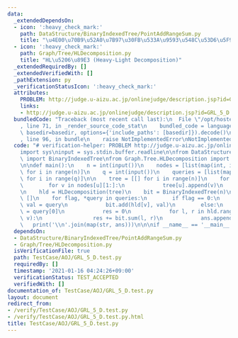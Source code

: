 ```yaml
---
data:
  _extendedDependsOn:
  - icon: ':heavy_check_mark:'
    path: DataStructure/BinaryIndexedTree/PointAddRangeSum.py
    title: "\u4E00\u70B9\u52A0\u7B97\u30FB\u533A\u9593\u548C\u53D6\u5F97"
  - icon: ':heavy_check_mark:'
    path: Graph/Tree/HLDecomposition.py
    title: "HL\u5206\u89E3 (Heavy-Light Decomposition)"
  _extendedRequiredBy: []
  _extendedVerifiedWith: []
  _pathExtension: py
  _verificationStatusIcon: ':heavy_check_mark:'
  attributes:
    PROBLEM: http://judge.u-aizu.ac.jp/onlinejudge/description.jsp?id=GRL_5_D
    links:
    - http://judge.u-aizu.ac.jp/onlinejudge/description.jsp?id=GRL_5_D
  bundledCode: "Traceback (most recent call last):\n  File \"/opt/hostedtoolcache/Python/3.9.1/x64/lib/python3.9/site-packages/onlinejudge_verify/documentation/build.py\"\
    , line 71, in _render_source_code_stat\n    bundled_code = language.bundle(stat.path,\
    \ basedir=basedir, options={'include_paths': [basedir]}).decode()\n  File \"/opt/hostedtoolcache/Python/3.9.1/x64/lib/python3.9/site-packages/onlinejudge_verify/languages/python.py\"\
    , line 96, in bundle\n    raise NotImplementedError\nNotImplementedError\n"
  code: "# verification-helper: PROBLEM http://judge.u-aizu.ac.jp/onlinejudge/description.jsp?id=GRL_5_D\n\
    import sys\ninput = sys.stdin.buffer.readline\n\nfrom DataStructure.BinaryIndexedTree.PointAddRangeSum\
    \ import BinaryIndexedTree\nfrom Graph.Tree.HLDecomposition import HLDecomposition\n\
    \n\ndef main():\n    n = int(input())\n    nodes = [list(map(int, input().split()))\
    \ for i in range(n)]\n    q = int(input())\n    queries = [list(map(int, input().split()))\
    \ for i in range(q)]\n\n    tree = [[] for i in range(n)]\n    for u in range(n):\n\
    \        for v in nodes[u][1:]:\n            tree[u].append(v)\n            tree[v].append(u)\n\
    \n    hld = HLDecomposition(tree)\n    bit = BinaryIndexedTree(n)\n\n    ans =\
    \ []\n    for flag, *query in queries:\n        if flag == 0:\n            v,\
    \ val = query\n            bit.add(hld[v], val)\n        else:\n            v\
    \ = query[0]\n            res = 0\n            for l, r in hld.range_edge_path(0,\
    \ v):\n                res += bit.sum(l, r)\n            ans.append(res)\n\n \
    \   print('\\n'.join(map(str, ans)))\n\n\nif __name__ == '__main__':\n    main()\n"
  dependsOn:
  - DataStructure/BinaryIndexedTree/PointAddRangeSum.py
  - Graph/Tree/HLDecomposition.py
  isVerificationFile: true
  path: TestCase/AOJ/GRL_5_D.test.py
  requiredBy: []
  timestamp: '2021-01-16 04:24:26+09:00'
  verificationStatus: TEST_ACCEPTED
  verifiedWith: []
documentation_of: TestCase/AOJ/GRL_5_D.test.py
layout: document
redirect_from:
- /verify/TestCase/AOJ/GRL_5_D.test.py
- /verify/TestCase/AOJ/GRL_5_D.test.py.html
title: TestCase/AOJ/GRL_5_D.test.py
---
```

